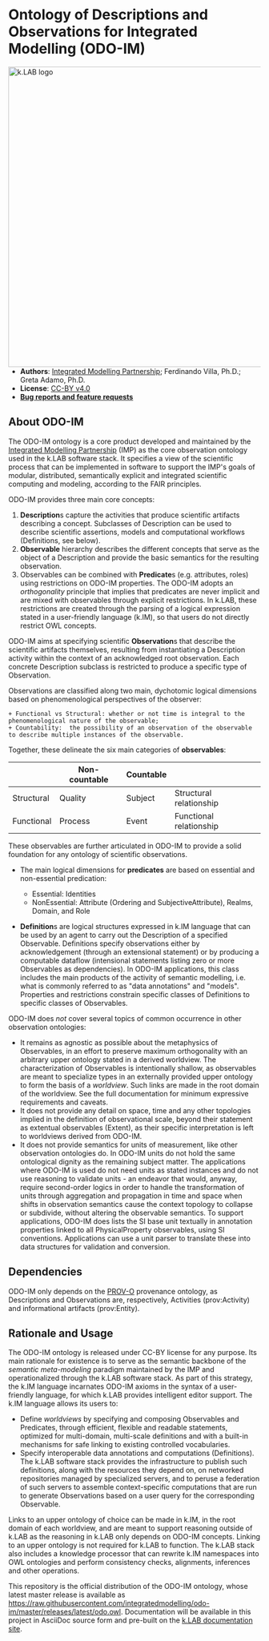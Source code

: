 # Ontology of Descriptions and Observations for Integrated Modelling (ODO-IM)


<img src="https://docs.integratedmodelling.org/klab/_images/KLAB_LOGO.png" align="right"
     alt="k.LAB logo" width="600">
     

- **Authors**: [Integrated Modelling Partnership](http://www.integratedmodelling.org); Ferdinando Villa, Ph.D.; Greta Adamo, Ph.D.
- **License**: [CC-BY v4.0](http://creativecommons.org/licenses/by/4.0/)
- [**Bug reports and feature requests**](https://github.com/integratedmodelling/odo-im/issues)

## About ODO-IM

The ODO-IM ontology is a core product developed and maintained by the [Integrated Modelling Partnership](http://www.integratedmodelling.org) (IMP) as the core observation ontology used in the k.LAB software stack. It specifies a view of the scientific process that can be implemented in software to support the IMP's goals of modular, distributed, semantically explicit and integrated scientific computing and modeling, according to the FAIR principles. 

ODO-IM provides three main core concepts:

1) **Description**s capture the activities that produce scientific artifacts describing a concept. Subclasses of Description can be used to describe scientific assertions, models and computational workflows (Definitions, see below).
2) **Observable** hierarchy describes the different concepts that serve as the object of a Description and provide the basic semantics for the resulting observation. 
3) Observables can be combined with **Predicate**s (e.g. attributes, roles) using restrictions on ODO-IM properties. The ODO-IM adopts an *orthogonality* principle that implies that predicates are never implicit and are mixed with observables through explicit restrictions. In k.LAB, these restrictions are created through the parsing of a logical expression stated in a user-friendly language (k.IM), so that users do not directly restrict OWL concepts. 

ODO-IM aims at specifying scientific **Observation**s that describe the scientific artifacts themselves, resulting from instantiating a Description activity within the context of an acknowledged root observation. Each concrete Description subclass is restricted to produce a specific type of Observation.

Observations are classified along two main, dychotomic logical dimensions based on  phenomenological perspectives of the observer:

    + Functional vs Structural: whether or not time is integral to the phenomenological nature of the observable;
    + Countability:  the possibility of an observation of the observable to describe multiple instances of the observable.
    

Together, these delineate the six main categories of **observables**:

| | Non-countable | Countable | |
| --- | --- | --- | --- |
| Structural | Quality | Subject | Structural relationship |
| Functional  | Process | Event | Functional relationship |

These observables are further articulated in ODO-IM to provide a solid foundation for any ontology of scientific observations.

- The main logical dimensions for **predicates** are based on essential and non-essential predication:
    + Essential: Identities
    + NonEssential: Attribute (Ordering and SubjectiveAttribute), Realms, Domain, and Role

- **Definition**s are logical structures expressed in k.IM language that can be used by an agent to carry out the Description of a specified Observable. Definitions specify observations either by acknowledgement (through an extensional statement) or by producing a computable dataflow (intensional statements listing zero or more Observables as dependencies). In ODO-IM applications, this class includes the main products of the activity of semantic modelling, i.e. what is commonly referred to as "data annotations" and "models". Properties and restrictions constrain specific classes of Definitions to specific classes of Observables.

ODO-IM does _not_ cover several topics of common occurrence in other observation ontologies:

- It remains as agnostic as possible about the metaphysics of Observables, in an effort to preserve maximum orthogonality with an arbitrary upper ontology stated in a derived worldview. The characterization of Observables is intentionally shallow, as observables are meant to specialize types in an externally provided upper ontology to form the basis of a _worldview_. Such links are made in the root domain of the worldview. See the full documentation for minimum expressive requirements and caveats.
- It does not provide any detail on space, time and any other topologies implied in the definition of observational scale, beyond their statement as extentual observables (Extent), as their specific interpretation is left to worldviews derived from ODO-IM.
- It does not provide semantics for units of measurement, like other observation ontologies do. In ODO-IM units do not hold the same ontological dignity as the remaining subject matter. The applications where ODO-IM is used do not need units as stated instances and do not use reasoning to validate units - an endeavor that would, anyway, require second-order logics in order to handle the transformation of units through aggregation and propagation in time and space when shifts in observation semantics cause the context topology to collapse or subdivide, without altering the observable semantics. To support applications, ODO-IM does lists the SI base unit textually in annotation properties linked to all PhysicalProperty observables, using SI conventions. Applications can use a unit parser to translate these into data structures for validation and conversion.

## Dependencies

ODO-IM only depends on the [PROV-O](https://www.w3.org/TR/prov-o/) provenance ontology, as Descriptions and Observations are, respectively, Activities (prov:Activity) and informational artifacts (prov:Entity).

## Rationale and Usage

The ODO-IM ontology is released under CC-BY license for any purpose. Its main rationale for existence is to serve as the semantic backbone of the *semantic meta-modeling* paradigm maintained by the IMP and operationalized through the k.LAB software stack. As part of this strategy, the k.IM language incarnates ODO-IM axioms in the syntax of a user-friendly language,  for which k.LAB provides intelligent editor support. The k.IM language allows its users to: 

- Define *worldviews* by specifying and composing Observables and Predicates, through efficient, flexible and readable statements, optimized for multi-domain, multi-scale definitions and with a built-in mechanisms for safe linking to existing controlled vocabularies. 
- Specify interoperable data annotations and computations (Definitions). The k.LAB software stack provides the infrastructure to publish such definitions, along with the resources they depend on, on networked repositories managed by specialized servers, and to peruse a federation of such servers to assemble context-specific computations that are run to generate Observations based on a user query for the corresponding Observable. 
	
Links to an upper ontology of choice can be made in k.IM, in the root domain of each worldview, and are meant to support reasoning outside of k.LAB as the reasoning in k.LAB only depends on ODO-IM concepts. Linking to an upper ontology is not required for k.LAB to function. The k.LAB stack also includes a knowledge processor that can rewrite k.IM namespaces into OWL ontologies and perform consistency checks, alignments, inferences and other operations.

This repository is the official distribution of the ODO-IM ontology, whose latest master release is available as https://raw.githubusercontent.com/integratedmodelling/odo-im/master/releases/latest/odo.owl. Documentation will be available in this project in AsciiDoc source form and pre-built on the [k.LAB documentation site](https://docs.integratedmodelling.org).